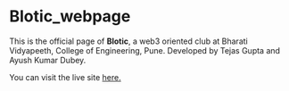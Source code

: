 # Blotic_webpage
This is the official page of **Blotic**, a web3 oriented club at Bharati Vidyapeeth, College of Engineering, Pune.
Developed by Tejas Gupta and Ayush Kumar Dubey.

You can visit the live site
[here.](https://bloticbvucoep.netlify.app)
